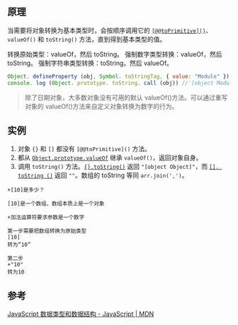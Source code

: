 ## 原理
当需要将对象转换为基本类型时，会按顺序调用它的 [` [@@toPrimitive]() `]( https://developer.mozilla.org/zh-CN/docs/Web/JavaScript/Reference/Global_Objects/Symbol/toPrimitive )、`valueOf()` 和 `toString()` 方法，直到得到基本类型的值。

转换原始类型：valueOf，然后 toString。
强制数字类型转换：valueOf，然后 toString。
强制字符串类型转换：toString，然后 valueOf。

``` javascript
Object. defineProperty (obj, Symbol. toStringTag, { value: "Module" });
console. log (Object. prototype. toString. call (obj)) //'[object Module]'改变了类型为 Module
```

> 除了日期对象，大多数对象没有可用的默认 valueOf()方法。可以通过重写对象的 valueOf()方法来自定义对象转换为数字的行为。
## 实例
1. 对象 `{}` 和 `[]` 都没有 `[@@toPrimitive]()` 方法。
2. 都从 [`Object.prototype.valueOf`](https://developer.mozilla.org/zh-CN/docs/Web/JavaScript/Reference/Global_Objects/Object/valueOf) 继承 `valueOf()`，返回对象自身。
3. 调用 `toString()` 方法。[`{}.toString()`](https://developer.mozilla.org/zh-CN/docs/Web/JavaScript/Reference/Global_Objects/Object/toString) 返回 `"[object Object]"`，而 [`[]. toString ()`]( https://developer.mozilla.org/zh-CN/docs/Web/JavaScript/Reference/Global_Objects/Array/toString ) 返回 `""`。数组的 toString 等同 `arr.join(',')`。

```
+[10]是多少？

[10]是一个数组，数组本质上是一个对象

+加法运算符要求参数是一个数字

第一步需要把数组转换为原始类型
[10]
转为“10”

第二步
+"10"
转为10
```

## 参考
[JavaScript 数据类型和数据结构 - JavaScript | MDN](https://developer.mozilla.org/zh-CN/docs/Web/JavaScript/Data_structures#%E5%BC%BA%E5%88%B6%E5%8E%9F%E5%A7%8B%E5%80%BC%E8%BD%AC%E6%8D%A2)
